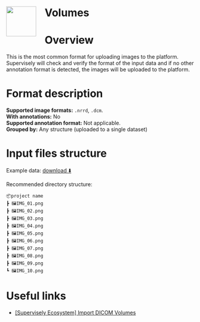 <h1 align="left" style="border-bottom: 0"> <img align="left" src="https://github.com/supervisely-ecosystem/import-wizard-docs/assets/48913536/fac640ee-a795-4385-b180-c4348dac290a" width="80" style="padding-right: 20px;"> Volumes </h1>

# Overview

This is the most common format for uploading images to the platform. Supervisely will check and verify the format of the input data and if no other annotation format is detected, the images will be uploaded to the platform.

# Format description

**Supported image formats:** `.nrrd`, `.dcm`.<br>
**With annotations:** No<br>
**Supported annotation format:** Not applicable.<br>
**Grouped by:** Any structure (uploaded to a single dataset)<br>

# Input files structure

Example data: [download ⬇️](https://github.com/supervisely-ecosystem/import-wizard-docs/files/15013758/sample_images.zip)<br>

Recommended directory structure:

```text
📦project name
┣ 🖼️IMG_01.png
┣ 🖼️IMG_02.png
┣ 🖼️IMG_03.png
┣ 🖼️IMG_04.png
┣ 🖼️IMG_05.png
┣ 🖼️IMG_06.png
┣ 🖼️IMG_07.png
┣ 🖼️IMG_08.png
┣ 🖼️IMG_09.png
┗ 🖼️IMG_10.png
```

# Useful links

- <a href="https://ecosystem.supervisely.com/apps/import-dicom-volumes" target="_blank">[Supervisely Ecosystem] Import DICOM Volumes</a>
